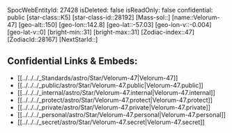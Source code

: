 ﻿---
location: [-57.03,-142.8,150]
type: Star
tags:
- astro/Star

---
SpocWebEntityId: 27428
isDeleted: false
isReadOnly: false
confidential: public
[star-class::K5]
[star-class-id::28192]
[Mass-sol::]
[name::Velorum-47]
[geo-alt::150]
[geo-lon::142.8]
[geo-lat::-57.03]
[geo-lon-v::-0.004]
[geo-lat-v::0]
[bright-min::31]
[bright-max::31]
[Zodiac-index::47]
[ZodiacId::28167]
[NextStarId::]



## Confidential Links & Embeds: 
- [[../../../_Standards/astro/Star/Velorum-47|Velorum-47]] 
- [[../../../_public/astro/Star/Velorum-47.public|Velorum-47.public]] 
- [[../../../_internal/astro/Star/Velorum-47.internal|Velorum-47.internal]] 
- [[../../../_protect/astro/Star/Velorum-47.protect|Velorum-47.protect]] 
- [[../../../_private/astro/Star/Velorum-47.private|Velorum-47.private]] 
- [[../../../_personal/astro/Star/Velorum-47.personal|Velorum-47.personal]] 
- [[../../../_secret/astro/Star/Velorum-47.secret|Velorum-47.secret]] 
